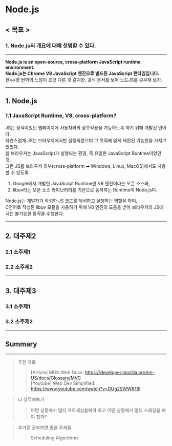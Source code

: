 # Node.js
## < 목표 >
### 1. Node.js의 개요에 대해 설명할 수 있다.

---

**Node.js is an open-source, cross-platform JavaScript runtime environment.**   
**Node.js는 Chrome V8 JavaScript 엔진으로 빌드된 JavaScript 런타임입니다.**   
한↔영 번역의 느낌이 조금 다른 것 같지만, 공식 문서를 보며 노드JS를 공부해 보자.   

---

## 1. Node.js
### 1.1 JavaScript Runtime, V8, cross-platform?
JS는 정적이었던 웹페이지에 사용자와의 상호작용을 가능하도록 하기 위해 개발된 언어다.   
자연스럽게 JS는 브라우저에서만 실행되었으며 그 목적에 맞게 제한된 기능만을 가지고 있었다.   
웹 브라우저는 JavaScript가 실행되는 환경, 즉 유일한 JavaScript Runtime이었던 것.   
그런 JS를 브라우저 외부(cross-platform ➡ Windows, Linux, MacOS)에서도 사용할 수 있도록   
1. Google에서 개발한 JavaScript Runtime인 V8 엔진이라는 오픈 소스와,   
2. libuv라는 오픈 소스 라이브러리를 기반으로 동작하는 Runtime이 Node.js다.   

Node.js는 개발자가 작성한 JS 코드를 해석하고 실행하는 역할을 하며,   
C언어로 작성된 libuv 모듈을 사용하기 위해 V8 엔진의 도움을 받아 브라우저의 JS에서는 불가능한 동작을 수행한다.



---

## 2. 대주제2

### 2.1 소주제1

### 2.2 소주제2

---

## 3. 대주제3

### 3.1 소주제1

### 3.2 소주제2


---

## Summary

---

> 추천 자료
>> [Article] MDN Web Docs: https://developer.mozilla.org/en-US/docs/Glossary/MVC   
>> [Youtube] Web Dev Simplified: https://www.youtube.com/watch?v=DUg2SWWK18I

> 더 생각해보기
>> 어떤 상황에서 멀티 프로세싱을해야 하고 어떤 상황에서 멀티 스레딩을 해야 할까?

> 추가로 공부하면 좋을 주제들
>> Scheduling Algorithms   


<!-- 
[참고] 이미지
> < Process Explorer >
>>![Process 정보](/assets/process-and-thread/1.1-process.png)   
>> 다운로드 링크: https://learn.microsoft.com/en-us/sysinternals/downloads/process-explorer

[책 인용 시 출처]
> "인용문"
>> 책 저자, 『책 제목』, 출판지, 인용 쪽수

 -->